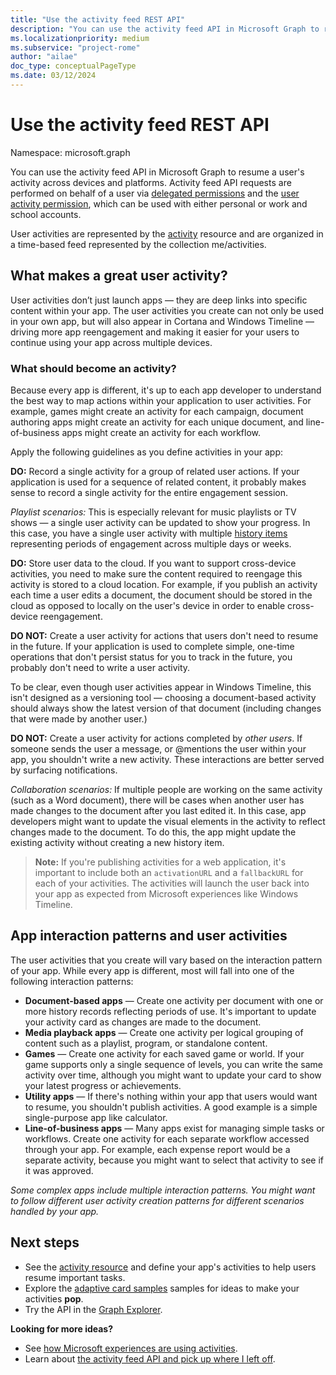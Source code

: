 ```yaml
---
title: "Use the activity feed REST API"
description: "You can use the activity feed API in Microsoft Graph to resume a user's activity across devices and platforms. Activity feed API requests are performed on behalf of a user via delegated permissions and the user activity permission, which can be used with either personal or work and school accounts. "
ms.localizationpriority: medium
ms.subservice: "project-rome"
author: "ailae"
doc_type: conceptualPageType
ms.date: 03/12/2024
---
```


# Use the activity feed REST API

Namespace: microsoft.graph

You can use the activity feed API in Microsoft Graph to resume a user's activity across devices and platforms. Activity feed API requests are performed on behalf of a user via [delegated permissions](/graph/permissions-reference#delegated-permissions-application-permissions-and-effective-permissions) and the [user activity permission](/graph/permissions-reference), which can be used with either personal or work and school accounts.

User activities are represented by the [activity](/graph/api/resources/projectrome-activity) resource and are organized in a time-based feed represented by the collection me/activities.
<!-- Add missing content.
Each activity represents a unique...
-->
## What makes a great user activity?

User activities don’t just launch apps — they are deep links into specific content within your app. The user activities you create can not only be used in your own app, but will also appear in Cortana and Windows Timeline — driving more app reengagement and making it easier for your users to continue using your app across multiple devices.

### What should become an activity?

Because every app is different, it's up to each app developer to understand the best way to map actions within your application to user activities. For example, games might create an activity for each campaign, document authoring apps might create an activity for each unique document, and line-of-business apps might create an activity for each workflow.

Apply the following guidelines as you define activities in your app:

**DO:** Record a single activity for a group of related user actions.
If your application is used for a sequence of related content, it probably makes sense to record a single activity for the entire engagement session.

*Playlist scenarios:* This is especially relevant for music playlists or TV shows — a single user activity can be updated to show your progress. In this case, you have a single user activity with multiple [history items](/graph/api/resources/projectrome-historyitem) representing periods of engagement across multiple days or weeks.

**DO:** Store user data to the cloud.
If you want to support cross-device activities, you need to make sure the content required to reengage this activity is stored to a cloud location. For example, if you publish an activity each time a user edits a document, the document should be stored in the cloud as opposed to locally on the user's device in order to enable cross-device reengagement.

**DO NOT:** Create a user activity for actions that users don't need to resume in the future.
If your application is used to complete simple, one-time operations that don't persist status for you to track in the future, you probably don't need to write a user activity.

To be clear, even though user activities appear in Windows Timeline, this isn't designed as a versioning tool — choosing a document-based activity should always show the latest version of that document (including changes that were made by another user.)

**DO NOT:** Create a user activity for actions completed by *other users*.
If someone sends the user a message, or @mentions the user within your app, you shouldn't write a new activity. These interactions are better served by surfacing notifications.

*Collaboration scenarios:* If multiple people are working on the same activity (such as a Word document), there will be cases when another user has made changes to the document after you last edited it. In this case, app developers might want to update the visual elements in the activity to reflect changes made to the document. To do this, the app might update the existing activity without creating a new history item.

>**Note:** If you're publishing activities for a web application, it's important to include both an `activationURL` and a `fallbackURL` for each of your activities. The activities will launch the user back into your app as expected from Microsoft experiences like Windows Timeline.

## App interaction patterns and user activities
The user activities that you create will vary based on the interaction pattern of your app. While every app is different, most will fall into one of the following interaction patterns:

* **Document-based apps** — Create one activity per document with one or more history records reflecting periods of use. It's important to update your activity card as changes are made to the document.
* **Media playback apps** — Create one activity per logical grouping of content such as a playlist, program, or standalone content.
* **Games** — Create one activity for each saved game or world. If your game supports only a single sequence of levels, you can write the same activity over time, although you might want to update your card to show your latest progress or achievements.
* **Utility apps** — If there's nothing within your app that users would want to resume, you shouldn't publish activities. A good example is a simple single-purpose app like calculator.
* **Line-of-business apps** — Many apps exist for managing simple tasks or workflows. Create one activity for each separate workflow accessed through your app. For example, each expense report would be a separate activity, because you might want to select that activity to see if it was approved.

*Some complex apps include multiple interaction patterns. You might want to follow different user activity creation patterns for different scenarios handled by your app.*

<!-- Add content or remove H2.
## Common use cases
-->

## Next steps

- See the [activity resource](/graph/api/resources/projectrome-activity) and define your app's activities to help users resume important tasks.
- Explore the [adaptive card samples](https://adaptivecards.io/samples/) samples for ideas to make your activities **pop**.
- Try the API in the [Graph Explorer](https://developer.microsoft.com/graph/graph-explorer).

**Looking for more ideas?**

- See [how Microsoft experiences are using activities](https://channel9.msdn.com/events/Build/2017/B8108).
- Learn about [the activity feed API and pick up where I left off](https://channel9.msdn.com/Events/Windows/Windows-Developer-Day-Fall-Creators-Update/WinDev011).
